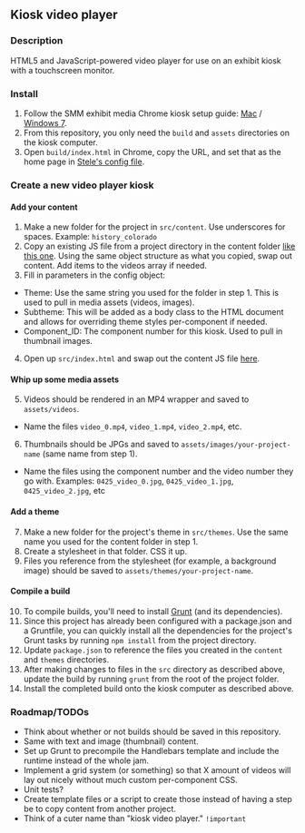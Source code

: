 ## Kiosk video player

### Description 
HTML5 and JavaScript-powered video player for use on an exhibit kiosk with a touchscreen monitor.

### Install
1. Follow the SMM exhibit media Chrome kiosk setup guide: [Mac](http://projects.smm.org/atrium/media/node/284859) / [Windows 7](http://projects.smm.org/atrium/media/node/283722).
2. From this repository, you only need the `build` and `assets` directories on the kiosk computer.
3. Open `build/index.html` in Chrome, copy the URL, and set that as the home page in [Stele's config file](https://github.com/scimusmn/stele/blob/master/cfg/browser.cfg.default#L4).

### Create a new video player kiosk

#### Add your content 
1. Make a new folder for the project in `src/content`. Use underscores for spaces. 
Example: `history_colorado`
2. Copy an existing JS file from a project directory in the content folder [like this one](https://github.com/scimusmn/kiosk_video_player/blob/master/src/content/history_colorado/hc_0425_pine_beetles.js). Using the same object structure as what you copied, swap out content. Add items to the videos array if needed.
3. Fill in parameters in the config object: 
  * Theme: Use the same string you used for the folder in step 1. This is used to pull in media assets (videos, images).
  * Subtheme: This will be added as a body class to the HTML document and allows for overriding theme styles per-component if needed.
  * Component_ID: The component number for this kiosk. Used to pull in thumbnail images.
4. Open up `src/index.html` and swap out the content JS file [here](https://github.com/scimusmn/kiosk_video_player/blob/master/src/index.html#L36).

#### Whip up some media assets
5. Videos should be rendered in an MP4 wrapper and saved to `assets/videos`. 
  * Name the files `video_0.mp4`, `video_1.mp4`, `video_2.mp4`, etc.
6. Thumbnails should be JPGs and saved to `assets/images/your-project-name` (same name from step 1).
* Name the files using the component number and the video number they go with. 
Examples: `0425_video_0.jpg`, `0425_video_1.jpg`, `0425_video_2.jpg`, etc

#### Add a theme
7. Make a new folder for the project's theme in `src/themes`. Use the same name you used for the content folder in step 1.
8. Create a stylesheet in that folder. CSS it up.
9. Files you reference from the stylesheet (for example, a background image) should be saved to `assets/themes/your-project-name`.

#### Compile a build 
10. To compile builds, you'll need to install [Grunt](http://gruntjs.com/getting-started) (and its dependencies).
11. Since this project has already been configured with a package.json and a Gruntfile, you can quickly install all the dependencies for the project's Grunt tasks by running `npm install` from the project directory.
12. Update `package.json` to reference the files you created in the `content` and `themes` directories. 
13. After making changes to files in the `src` directory as described above, update the build by running `grunt` from the root of the project folder.
14. Install the completed build onto the kiosk computer as described above.

### Roadmap/TODOs
* Think about whether or not builds should be saved in this repository.
* Same with text and image (thumbnail) content.
* Set up Grunt to precompile the Handlebars template and include the runtime instead of the whole jam.
* Implement a grid system (or something) so that X amount of videos will lay out nicely without much custom per-component CSS.
* Unit tests?
* Create template files or a script to create those instead of having a step be to copy content from another project.
* Think of a cuter name than "kiosk video player." `!important`
